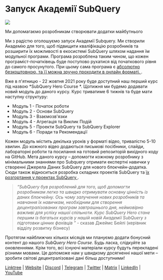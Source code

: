 # Запуск Академії SubQuery

![](https://miro.medium.com/max/700/1*5zmCSCrmqL2gGE-BP_6rDQ.png)

Ми допомагаємо розробникам створювати додатки майбутнього

Ми з радістю оголошуємо запуск Академії Subquery. Ми створили Академiю для того, щоб підвищити кваліфікацію розробників та розширити їх можливостi в екосистемi SubQuery шляхом надання їм модульної програми. Програма розроблена таким чином, що кожен програміст-початківець буде поступово рухатися від початкового рівня до самого просунутого. При цьому сама програма є [абсолютно безкоштовною, та її можна зручно проходити в онлайн форматi. ](https://doc.subquery.network/).

Вже в п'ятницю - 22 жовтня 2021 року буде доступний наш перший курс під назвою *SubQuery Hero Course *. Щотижня ми будемо додавати новий модуль до даного курсу. Курс триватиме 6 тижнів та буде мати наступну структуру:

-   Модуль 1 - Початок роботи
-   Модуль 2 - Основи SubQuery
-   Модуль 3 - Взаємозв'язки
-   Модуль 4 - Агрегація та Виклик Подій
-   Модуль 5 - Проекти SubQuery та SubQuery Explorer
-   Модуль 6 - Поради та Рекомендації

Кожен модуль містить декілька уроків у форматі відео, тривалістю 5-10 хвилин. До кожного відео додаються письмові посібники, слайди, лабораторні роботи та посилання на готовий репозиторій вихідного коду на GitHub. Мета даного курсу – допомогти кожному розробнику з мінімальними знаннями про Subquery отримати експертні навички у створенні Джерела Даних SubQuery для нового блокчейн-додатка. Сюди також відноситься розробка складних проектів SubQuery та [їх розгортання у проектах SubQuery ](https://project.subquery.network/).
> *“SubQuery був розроблений для того, щоб допомогти розробникам легко та швидко отримувати основну цінність із даних блокчейну. Ось чому залучення нових розробників та навчання їх навичкам, необхідним для створення децентралізованих програм завтрашнього дня, неймовірно важливі для успіху нашої спільноти. Курс SubQuery Hero стане першим із багатьох курсів у нашій новій Академії SubQuery з підготовки цінних фахівців ”* - сказав Джеймс Бейлі (керівник відділу розвитку бізнесу)

Протягом найближчих кількох місяців ми плануємо додати бонусний контент до нашого *SubQuery Hero Course*. Будь ласка, слiдкуйте за оновленнями. Крім того, всі існуючі матеріали курсу будуть перекладені різними мовами. Це допоможе нам у швидкому досягненні нашої мети – зробити світові децентралізовані дані більш доступними!

[Linktree](https://linktr.ee/subquerynetwork)  |  [Website](https://subquery.network/)  |  [Discord](https://discord.com/invite/78zg8aBSMG)  |  [Telegram](https://t.me/subquerynetwork)  |  [Twitter](https://twitter.com/subquerynetwork)  |  [Matrix](https://matrix.to/#/#subquery:matrix.org)  |  [LinkedIn](https://www.linkedin.com/company/subquery)  |  [YouTube](https://www.youtube.com/channel/UCi1a6NUUjegcLHDFLr7CqLw)

